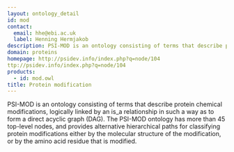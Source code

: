 ```yaml
---
layout: ontology_detail
id: mod
contact: 
  email: hhe@ebi.ac.uk
  label: Henning Hermjakob
description: PSI-MOD is an ontology consisting of terms that describe protein chemical modifications, logically linked by an is_a relationship in such a way as to form a direct acyclic graph (DAG). The PSI-MOD ontology has more than 45 top-level nodes, and provides alternative hierarchical paths for classifying protein modifications either by the molecular structure of the modification, or by the amino acid residue that is modified.
domain: proteins
homepage: http://psidev.info/index.php?q=node/104
ttp://psidev.info/index.php?q=node/104
products: 
  - id: mod.owl
title: Protein modification
---
```


PSI-MOD is an ontology consisting of terms that describe protein chemical modifications, logically linked by an is_a relationship in such a way as to form a direct acyclic graph (DAG). The PSI-MOD ontology has more than 45 top-level nodes, and provides alternative hierarchical paths for classifying protein modifications either by the molecular structure of the modification, or by the amino acid residue that is modified.